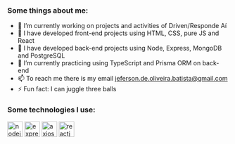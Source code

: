 ### Some things about me:

- 🔭 I’m currently working on projects and activities of Driven/Responde Aí
- 🌱 I have developed front-end projects using HTML, CSS, pure JS and React
- 🌱 I have developed back-end projects using Node, Express, MongoDB and PostgreSQL
- 🌱 I’m currently practicing using TypeScript and Prisma ORM on back-end
- 📫 To reach me there is my email jeferson.de.oliveira.batista@gmail.com
- ⚡ Fun fact: I can juggle three balls

### Some technologies I use:

<div>
  <img style="background: white;" src="https://img.shields.io/badge/Node.js-43853D?style=for-the-badge&logo=node.js&logoColor=white" alt="nodejs" height="35" /> 

  <img src="https://img.shields.io/badge/Express.js-404D59?style=for-the-badge" alt="express" height="35" />

  <img src='https://img.shields.io/badge/axios%20-%2320232a.svg?&style=for-the-badge&color=informational' alt="axios" height="35" />

  <img src="https://img.shields.io/badge/react-app%20-%2320232a.svg?&style=for-the-badge&color=60ddf9&logo=react&logoColor=%2361DAFB" alt="reactjs" height="35" />
</div>
